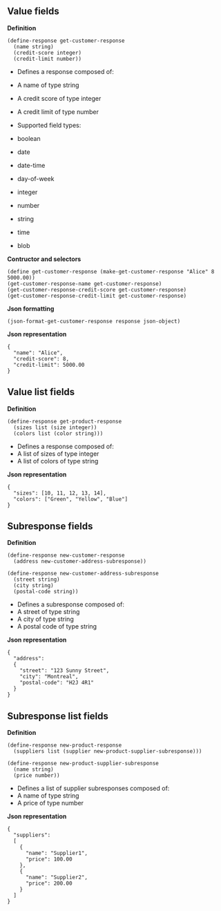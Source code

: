 
Value fields
------------

__Definition__

    (define-response get-customer-response
      (name string)
      (credit-score integer)
      (credit-limit number))

- Defines a response composed of:
 - A name of type string
 - A credit score of type integer
 - A credit limit of type number

- Supported field types:
 - boolean
 - date
 - date-time
 - day-of-week
 - integer
 - number
 - string
 - time
 - blob

__Contructor and selectors__

    (define get-customer-response (make-get-customer-response "Alice" 8 5000.00))
    (get-customer-response-name get-customer-response)
    (get-customer-response-credit-score get-customer-response)
    (get-customer-response-credit-limit get-customer-response)

__Json formatting__

    (json-format-get-customer-response response json-object)

__Json representation__

    {
      "name": "Alice",
      "credit-score": 8,
      "credit-limit": 5000.00
    }

Value list fields
-----------------

__Definition__

    (define-response get-product-response
      (sizes list (size integer))
      (colors list (color string)))

- Defines a response composed of:
 - A list of sizes of type integer
 - A list of colors of type string

__Json representation__

    {
      "sizes": [10, 11, 12, 13, 14],
      "colors": ["Green", "Yellow", "Blue"]
    }

Subresponse fields
------------------

__Definition__

    (define-response new-customer-response
      (address new-customer-address-subresponse))

    (define-response new-customer-address-subresponse
      (street string)
      (city string)
      (postal-code string))

- Defines a subresponse composed of:
 - A street of type string
 - A city of type string
 - A postal code of type string

__Json representation__

    {
      "address":
      {
        "street": "123 Sunny Street",
        "city": "Montreal",
        "postal-code": "H2J 4R1"
      }
    }

Subresponse list fields
-----------------------

__Definition__

    (define-response new-product-response
      (suppliers list (supplier new-product-supplier-subresponse)))

    (define-response new-product-supplier-subresponse
      (name string)
      (price number))

- Defines a list of supplier subresponses composed of:
 - A name of type string
 - A price of type number

__Json representation__

    {
      "suppliers":
      [
        {
          "name": "Supplier1",
          "price": 100.00
        },
        {
          "name": "Supplier2",
          "price": 200.00
        }
      ]
    }
